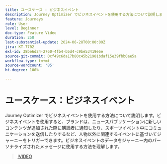 ```yaml
---
title: ユースケース - ビジネスイベント
description: Journey Optimizer でビジネスイベントを使用する方法について説明します。ビジネスイベントのデータをジャーニー内のパーソナライズされたメッセージに使用する方法を理解します。
feature: Journeys
role: User
level: Beginner
doc-type: Feature Video
duration: 250
last-substantial-update: 2024-06-28T00:00:00Z
jira: KT-7702
exl-id: 38be6d24-2760-4fb4-b5d4-c9be53419e6e
source-git-commit: 0cf49c6da17b80c45b21981bdaf15e39fbb0ae5a
workflow-type: tm+mt
source-wordcount: '85'
ht-degree: 100%

---
```



# ユースケース：ビジネスイベント

Journey Optimizer でビジネスイベントを使用する方法について説明します。ビジネスイベントを使用すると、ブランドは、ニュースパブリケーションに新しいコンテンツが追加された際に購読者に通知したり、スポーツイベント中にコミュニケーションを送信したりするなど、人物以外に関連するイベントに基づいてジャーニーをトリガーできます。ビジネスイベントのデータをジャーニー内のパーソナライズされたメッセージに使用する方法を理解します。

>[!VIDEO](https://video.tv.adobe.com/v/334234/?learn=on)
